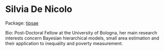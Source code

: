 # Silvia De Nicolo

Package: [tipsae](https://cran.r-project.org/web/packages/tipsae/index.html)

Bio: Post-Doctoral Fellow at the University of Bologna, her main research interests concern Bayesian hierarchical models, small area estimation and their application to inequality and poverty measurement.